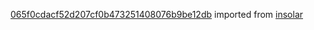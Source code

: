 [065f0cdacf52d207cf0b473251408076b9be12db](https://github.com/insolar/insolar/commit/065f0cdacf52d207cf0b473251408076b9be12db) imported from [insolar](https://github.com/insolar/insolar)
